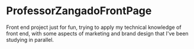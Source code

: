 # ProfessorZangadoFrontPage
Front end project just for fun, trying to apply my technical knowledge of front end, with some aspects of marketing and brand design that I've been studying in parallel.

